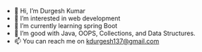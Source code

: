 - 👋 Hi, I’m Durgesh Kumar
- 👀 I’m interested in web development
- 🌱 I’m currently learning spring Boot
- 💞️ I’m good with Java, OOPS, Collections, and Data Structures.
- 📫 You can reach me on kdurgesh137@gmail.com

<!---
durgesh137/durgesh137 is a ✨ special ✨ repository because its `README.md` (this file) appears on your GitHub profile.
You can click the Preview link to take a look at your changes.
--->
